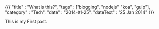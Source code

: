 {{{
    "title"    : "What is this?",
    "tags"     : ["blogging", "nodejs", "koa", "gulp"],
    "category" : "Tech",
    "date"     : "2014-01-25",
    "dateText" : "25 Jan 2014"
}}}

This is my First post.


